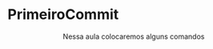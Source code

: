 # PrimeiroCommit
<p align="center">Nessa aula colocaremos alguns comandos</p>
<h1 Comando de ajuda:git help
<h1 Remover arquivo:git rm meu_arquivo.txt





